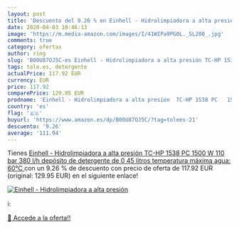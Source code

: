 ```yaml
---
layout: post
title: 'Descuento del 9.26 % en Einhell - Hidrolimpiadora a alta presión'
date: 2020-04-03 10:46:13
image: 'https://m.media-amazon.com/images/I/41WIPa9PG0L._SL200_.jpg'
comments: true
category: ofertas
author: ring
slug: 'B00U87OJ5C-es Einhell - Hidrolimpiadora a alta presión TC-HP 1538 PC...'
tags: tole.es, detergente
actualPrice: 117.92 EUR
currency: EUR
price: 117.92
comparePrice: 129.95 EUR
prodname: 'Einhell - Hidrolimpiadora a alta presión  TC-HP 1538 PC   1500 W  110 bar  380 l/h  depósito de detergente de 0 45 litros  temperatura máxima agua: 60°C '
country: 'es'
flag: '🇪🇸'
buyurl: 'https://www.amazon.es/dp/B00U87OJ5C/?tag=tolees-21'
descuento: '9.26'
average: '111.94'
---
```


Tienes [Einhell - Hidrolimpiadora a alta presión  TC-HP 1538 PC   1500 W  110 bar  380 l/h  depósito de detergente de 0 45 litros  temperatura máxima agua: 60°C ](https://www.amazon.es/dp/B00U87OJ5C/?tag=tolees-21) con un 9.26 % de descuento con precio de oferta de 117.92 EUR (original: 129.95 EUR) en el siguiente enlace!

[![Einhell - Hidrolimpiadora a alta presión](https://m.media-amazon.com/images/I/41WIPa9PG0L._SL200_.jpg)](https://www.amazon.es/dp/B00U87OJ5C/?tag=tolees-21)

ℹ️:


[🛒 Accede a la oferta!!](https://www.amazon.es/dp/B00U87OJ5C/?tag=tolees-21)
